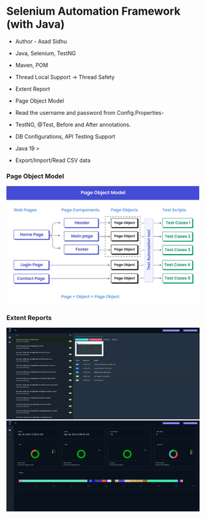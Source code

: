 # Selenium Automation Framework (with Java)

- Author - Asad Sidhu

- Java, Selenium, TestNG

- Maven, POM

- Thread Local Support → Thread Safety

- Extent Report

- Page Object Model

- Read the username and password from Config.Properties-

- TestNG, @Test, Before and After annotations.

- DB Configurations, API Testing Support

- Java 19 >

- Export/Import/Read CSV data

<h3>Page Object Model</h3>

<img width="1024"  src="https://github.com/asad-sidhu/biotech_selenium_scripts/blob/main/POM%20framework.png">

<h3>Extent Reports</h3>

<img width="1024"  src="https://github.com/asad-sidhu/biotech_selenium_scripts/blob/main/Extent%20Reports%201.png">

<img width="1024"  src="https://github.com/asad-sidhu/biotech_selenium_scripts/blob/main/Extent%20Reports%202.png">

